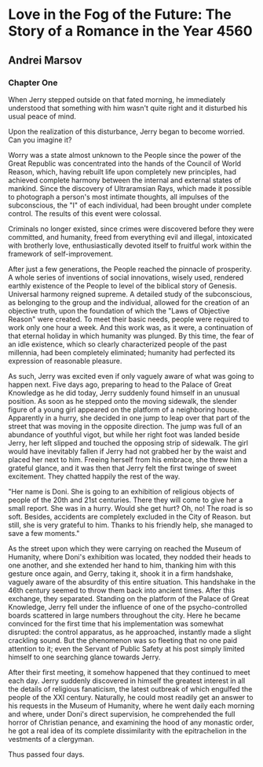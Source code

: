 # Love in the Fog of the Future: The Story of a Romance in the Year 4560

## Andrei Marsov

### Chapter One

When Jerry stepped outside on that fated morning, he immediately understood that something with him wasn't quite right and it disturbed his usual peace of mind.

Upon the realization of this disturbance, Jerry began to become worried. Can you imagine it?

Worry was a state almost unknown to the People since the power of the Great Republic was concentrated into the hands of the Council of World Reason, which, having rebuilt life upon completely new principles, had achieved complete harmony between the internal and external states of mankind. Since the discovery of Ultraramsian Rays, which made it possible to photograph a person's most intimate thoughts, all impulses of the subconscious, the "I" of each individual, had been brought under complete control. The results of this event were colossal.

Criminals no longer existed, since crimes were discovered before they were committed, and humanity, freed from everything evil and illegal, intoxicated with brotherly love, enthusiastically devoted itself to fruitful work within the framework of self-improvement.

After just a few generations, the People reached the pinnacle of prosperity. A whole series of inventions of social innovations, wisely used, rendered earthly existence of the People to level of the biblical story of Genesis. Universal harmony reigned supreme. A detailed study of the subconscious, as belonging to the group and the individual, allowed for the creation of an objective truth, upon the foundation of which the "Laws of Objective Reason" were created. To meet their basic needs, people were required to work only one hour a week. And this work was, as it were, a continuation of that eternal holiday in which humanity was plunged. By this time, the fear of an idle existence, which so clearly characterized people of the past millennia, had been completely eliminated; humanity had perfected its expression of reasonable pleasure.

As such, Jerry was excited even if only vaguely aware of what was going to happen next. Five days ago, preparing to head to the Palace of Great Knowledge as he did today, Jerry suddenly found himself in an unusual position. As soon as he stepped onto the moving sidewalk, the slender figure of a young girl appeared on the platform of a neighboring house. Apparently in a hurry, she decided in one jump to leap over that part of the street that was moving in the opposite direction. The jump was full of an abundance of youthful vigot, but while her right foot was landed beside Jerry, her left slipped and touched the opposing strip of sidewalk. The girl would have inevitably fallen if Jerry had not grabbed her by the waist and placed her next to him. Freeing herself from his embrace, she threw him a grateful glance, and it was then that Jerry felt the first twinge of sweet excitement. They chatted happily the rest of the way.

"Her name is Doni. She is going to an exhibition of religious objects of people of the 20th and 21st centuries. There they will come to give her a small report. She was in a hurry. Would she get hurt? Oh, no! The road is so soft. Besides, accidents are completely excluded in the City of Reason. but still, she is very grateful to him. Thanks to his friendly help, she managed to save a few moments."

As the street upon which they were carrying on reached the Museum of Humanity, where Doni's exhibition was located, they nodded their heads to one another, and she extended her hand to him, thanking him with this gesture once again, and Gerry, taking it, shook it in a firm handshake, vaguely aware of the absurdity of this entire situation. This handshake in the 46th century seemed to throw them back into ancient times. After this exchange, they separated. Standing on the platform of the Palace of Great Knowledge, Jerry fell under the influence of one of the psycho-controlled boards scattered in large numbers throughout the city. Here he became convinced for the first time that his implementation was somewhat disrupted: the control apparatus, as he approached, instantly made a slight crackling sound. But the phenomenon was so fleeting that no one paid attention to it; even the Servant of Public Safety at his post simply limited himself to one searching glance towards Jerry.

After their first meeting, it somehow happened that they continued to meet each day. Jerry suddenly discovered in himself the greatest interest in all the details of religious fanaticism, the latest outbreak of which engulfed the people of the XXI century. Naturally, he could most readily get an answer to his requests in the Museum of Humanity, where he went daily each morning and where, under Doni's direct supervision, he comprehended the full horror of Christian penance, and examining the hood of any monastic order, he got a real idea of its complete dissimilarity with the epitrachelion in the vestments of a clergyman.

Thus passed four days.
